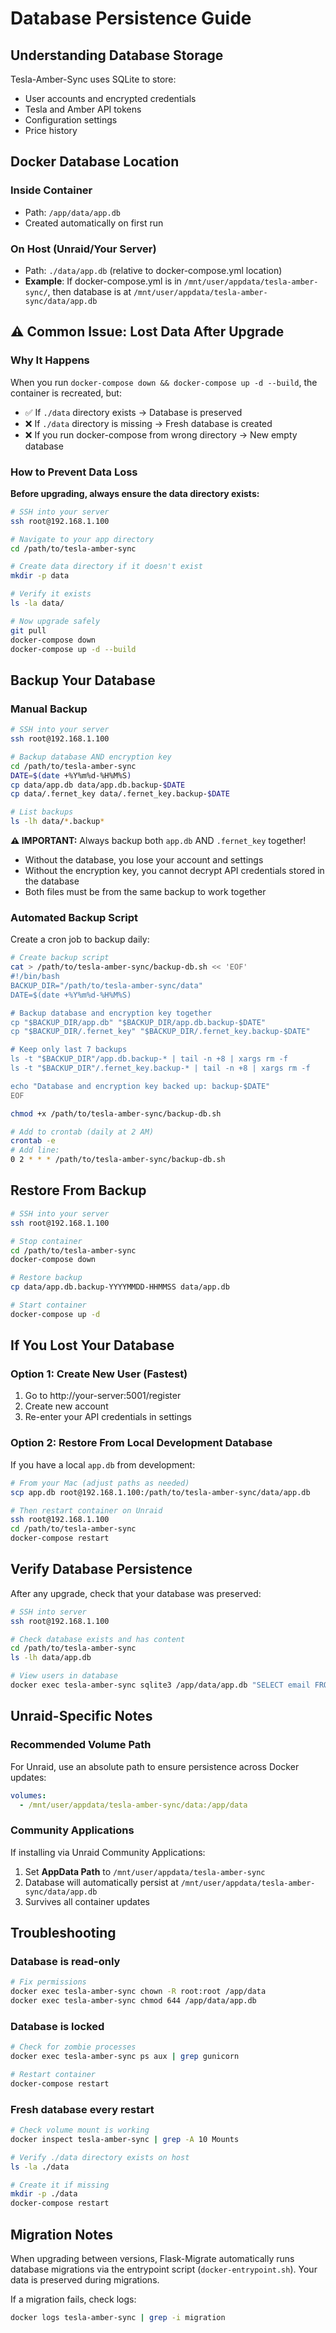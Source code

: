 # Database Persistence Guide

## Understanding Database Storage

Tesla-Amber-Sync uses SQLite to store:
- User accounts and encrypted credentials
- Tesla and Amber API tokens
- Configuration settings
- Price history

## Docker Database Location

### Inside Container
- Path: `/app/data/app.db`
- Created automatically on first run

### On Host (Unraid/Your Server)
- Path: `./data/app.db` (relative to docker-compose.yml location)
- **Example**: If docker-compose.yml is in `/mnt/user/appdata/tesla-amber-sync/`, then database is at `/mnt/user/appdata/tesla-amber-sync/data/app.db`

## ⚠️ Common Issue: Lost Data After Upgrade

### Why It Happens
When you run `docker-compose down && docker-compose up -d --build`, the container is recreated, but:
- ✅ If `./data` directory exists → Database is preserved
- ❌ If `./data` directory is missing → Fresh database is created
- ❌ If you run docker-compose from wrong directory → New empty database

### How to Prevent Data Loss

**Before upgrading, always ensure the data directory exists:**

```bash
# SSH into your server
ssh root@192.168.1.100

# Navigate to your app directory
cd /path/to/tesla-amber-sync

# Create data directory if it doesn't exist
mkdir -p data

# Verify it exists
ls -la data/

# Now upgrade safely
git pull
docker-compose down
docker-compose up -d --build
```

## Backup Your Database

### Manual Backup

```bash
# SSH into your server
ssh root@192.168.1.100

# Backup database AND encryption key
cd /path/to/tesla-amber-sync
DATE=$(date +%Y%m%d-%H%M%S)
cp data/app.db data/app.db.backup-$DATE
cp data/.fernet_key data/.fernet_key.backup-$DATE

# List backups
ls -lh data/*.backup*
```

**⚠️ IMPORTANT:** Always backup both `app.db` AND `.fernet_key` together!
- Without the database, you lose your account and settings
- Without the encryption key, you cannot decrypt API credentials stored in the database
- Both files must be from the same backup to work together

### Automated Backup Script

Create a cron job to backup daily:

```bash
# Create backup script
cat > /path/to/tesla-amber-sync/backup-db.sh << 'EOF'
#!/bin/bash
BACKUP_DIR="/path/to/tesla-amber-sync/data"
DATE=$(date +%Y%m%d-%H%M%S)

# Backup database and encryption key together
cp "$BACKUP_DIR/app.db" "$BACKUP_DIR/app.db.backup-$DATE"
cp "$BACKUP_DIR/.fernet_key" "$BACKUP_DIR/.fernet_key.backup-$DATE"

# Keep only last 7 backups
ls -t "$BACKUP_DIR"/app.db.backup-* | tail -n +8 | xargs rm -f
ls -t "$BACKUP_DIR"/.fernet_key.backup-* | tail -n +8 | xargs rm -f

echo "Database and encryption key backed up: backup-$DATE"
EOF

chmod +x /path/to/tesla-amber-sync/backup-db.sh

# Add to crontab (daily at 2 AM)
crontab -e
# Add line:
0 2 * * * /path/to/tesla-amber-sync/backup-db.sh
```

## Restore From Backup

```bash
# SSH into your server
ssh root@192.168.1.100

# Stop container
cd /path/to/tesla-amber-sync
docker-compose down

# Restore backup
cp data/app.db.backup-YYYYMMDD-HHMMSS data/app.db

# Start container
docker-compose up -d
```

## If You Lost Your Database

### Option 1: Create New User (Fastest)
1. Go to http://your-server:5001/register
2. Create new account
3. Re-enter your API credentials in settings

### Option 2: Restore From Local Development Database

If you have a local `app.db` from development:

```bash
# From your Mac (adjust paths as needed)
scp app.db root@192.168.1.100:/path/to/tesla-amber-sync/data/app.db

# Then restart container on Unraid
ssh root@192.168.1.100
cd /path/to/tesla-amber-sync
docker-compose restart
```

## Verify Database Persistence

After any upgrade, check that your database was preserved:

```bash
# SSH into server
ssh root@192.168.1.100

# Check database exists and has content
cd /path/to/tesla-amber-sync
ls -lh data/app.db

# View users in database
docker exec tesla-amber-sync sqlite3 /app/data/app.db "SELECT email FROM user;"
```

## Unraid-Specific Notes

### Recommended Volume Path

For Unraid, use an absolute path to ensure persistence across Docker updates:

```yaml
volumes:
  - /mnt/user/appdata/tesla-amber-sync/data:/app/data
```

### Community Applications

If installing via Unraid Community Applications:
1. Set **AppData Path** to `/mnt/user/appdata/tesla-amber-sync`
2. Database will automatically persist at `/mnt/user/appdata/tesla-amber-sync/data/app.db`
3. Survives all container updates

## Troubleshooting

### Database is read-only
```bash
# Fix permissions
docker exec tesla-amber-sync chown -R root:root /app/data
docker exec tesla-amber-sync chmod 644 /app/data/app.db
```

### Database is locked
```bash
# Check for zombie processes
docker exec tesla-amber-sync ps aux | grep gunicorn

# Restart container
docker-compose restart
```

### Fresh database every restart
```bash
# Check volume mount is working
docker inspect tesla-amber-sync | grep -A 10 Mounts

# Verify ./data directory exists on host
ls -la ./data

# Create it if missing
mkdir -p ./data
docker-compose restart
```

## Migration Notes

When upgrading between versions, Flask-Migrate automatically runs database migrations via the entrypoint script (`docker-entrypoint.sh`). Your data is preserved during migrations.

If a migration fails, check logs:
```bash
docker logs tesla-amber-sync | grep -i migration
```
